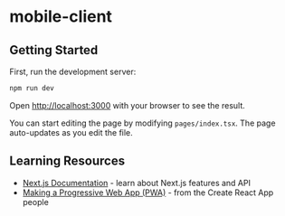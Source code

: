# mobile-client

## Getting Started

First, run the development server:

```bash
npm run dev
```

Open [http://localhost:3000](http://localhost:3000) with your browser to see the result.

You can start editing the page by modifying `pages/index.tsx`. The page auto-updates as you edit the file.

## Learning Resources

- [Next.js Documentation](https://nextjs.org/docs) - learn about Next.js features and API
- [Making a Progressive Web App (PWA)](https://create-react-app.dev/docs/making-a-progressive-web-app/) - from the Create React App people
